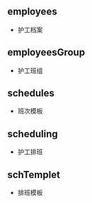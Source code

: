 ## employees
- 护工档案

## employeesGroup
- 护工班组

## schedules
- 班次模板

## scheduling
- 护工排班

## schTemplet
- 排班模板
